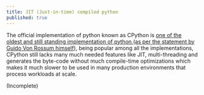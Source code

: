 ```yaml
---
title: JIT (Just-in-time) compiled python
published: true
---
```

The official implementation of python known as CPython is [one of the oldest and still standing implementation of python (as per the statement by Guido Von Rossum himself)](https://www.youtube.com/watch?v=-DVyjdw4t9I), being popular among all the implementations, CPython still lacks many much needed features like JIT, multi-threading and generates the byte-code without much compile-time optimizations which makes it much slower to be used in many production environments that process workloads at scale.

(Incomplete)